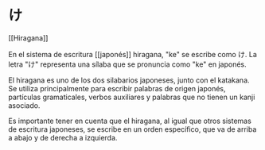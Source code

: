 # け

[[Hiragana]]

En el sistema de escritura [[japonés]] hiragana, "ke" se escribe como け. La letra "け" representa una sílaba que se pronuncia como "ke" en japonés.
 
El hiragana es uno de los dos silabarios japoneses, junto con el katakana. Se utiliza principalmente para escribir palabras de origen japonés, partículas gramaticales, verbos auxiliares y palabras que no tienen un kanji asociado.

Es importante tener en cuenta que el hiragana, al igual que otros sistemas de escritura japoneses, se escribe en un orden específico, que va de arriba a abajo y de derecha a izquierda.